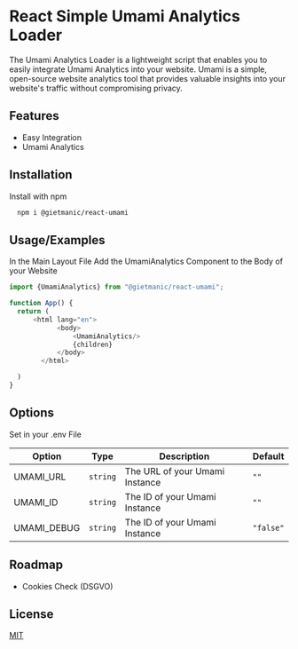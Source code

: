 # React Simple Umami Analytics Loader

The Umami Analytics Loader is a lightweight script that enables you to easily integrate Umami Analytics into your website. Umami is a simple, open-source website analytics tool that provides valuable insights into your website's traffic without compromising privacy.

## Features

- Easy Integration
- Umami Analytics 

## Installation

Install  with npm

```bash
  npm i @gietmanic/react-umami
```

## Usage/Examples
In the Main Layout File
Add the UmamiAnalytics Component to the Body of your Website

```javascript
import {UmamiAnalytics} from "@gietmanic/react-umami";

function App() {
  return (
      <html lang="en">
            <body>
                <UmamiAnalytics/>
                {children}
            </body>
        </html>

  )
}
```

## Options
Set in your .env File

| Option | Type     | Description                | Default   |
|--------|----------|----------------------------|-----------|
| UMAMI_URL | `string` | The URL of your Umami Instance | `""`      |
| UMAMI_ID | `string` | The ID of your Umami Instance | `""`      |
| UMAMI_DEBUG | `string` | The ID of your Umami Instance | `"false"` |


## Roadmap


- Cookies Check (DSGVO)


## License

[MIT](https://choosealicense.com/licenses/mit/)
